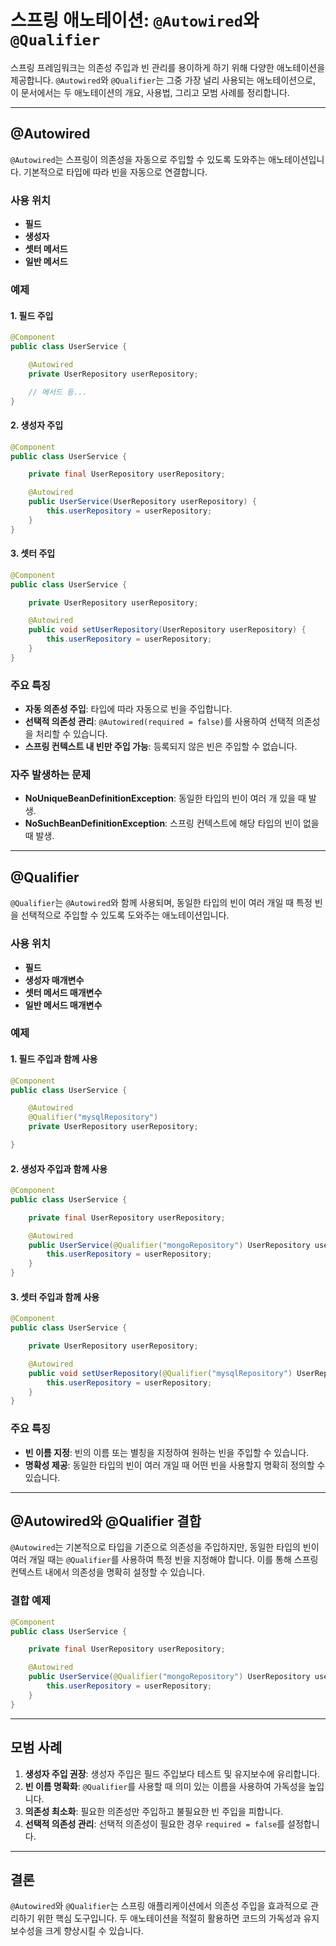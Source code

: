 # 스프링 애노테이션: `@Autowired`와 `@Qualifier`

스프링 프레임워크는 의존성 주입과 빈 관리를 용이하게 하기 위해 다양한 애노테이션을 제공합니다. `@Autowired`와 `@Qualifier`는 그중 가장 널리 사용되는 애노테이션으로, 이 문서에서는 두 애노테이션의 개요, 사용법, 그리고 모범 사례를 정리합니다.

---

## @Autowired

`@Autowired`는 스프링이 의존성을 자동으로 주입할 수 있도록 도와주는 애노테이션입니다. 기본적으로 타입에 따라 빈을 자동으로 연결합니다.

### 사용 위치
- **필드**
- **생성자**
- **셋터 메서드**
- **일반 메서드**

### 예제

#### 1. 필드 주입
```java
@Component
public class UserService {

    @Autowired
    private UserRepository userRepository;

    // 메서드 등...
}
```

#### 2. 생성자 주입
```java
@Component
public class UserService {

    private final UserRepository userRepository;

    @Autowired
    public UserService(UserRepository userRepository) {
        this.userRepository = userRepository;
    }
}
```

#### 3. 셋터 주입
```java
@Component
public class UserService {

    private UserRepository userRepository;

    @Autowired
    public void setUserRepository(UserRepository userRepository) {
        this.userRepository = userRepository;
    }
}
```

### 주요 특징
- **자동 의존성 주입**: 타입에 따라 자동으로 빈을 주입합니다.
- **선택적 의존성 관리**: `@Autowired(required = false)`를 사용하여 선택적 의존성을 처리할 수 있습니다.
- **스프링 컨텍스트 내 빈만 주입 가능**: 등록되지 않은 빈은 주입할 수 없습니다.

### 자주 발생하는 문제
- **NoUniqueBeanDefinitionException**: 동일한 타입의 빈이 여러 개 있을 때 발생.
- **NoSuchBeanDefinitionException**: 스프링 컨텍스트에 해당 타입의 빈이 없을 때 발생.

---

## @Qualifier

`@Qualifier`는 `@Autowired`와 함께 사용되며, 동일한 타입의 빈이 여러 개일 때 특정 빈을 선택적으로 주입할 수 있도록 도와주는 애노테이션입니다.

### 사용 위치
- **필드**
- **생성자 매개변수**
- **셋터 메서드 매개변수**
- **일반 메서드 매개변수**

### 예제

#### 1. 필드 주입과 함께 사용
```java
@Component
public class UserService {

    @Autowired
    @Qualifier("mysqlRepository")
    private UserRepository userRepository;

}
```

#### 2. 생성자 주입과 함께 사용
```java
@Component
public class UserService {

    private final UserRepository userRepository;

    @Autowired
    public UserService(@Qualifier("mongoRepository") UserRepository userRepository) {
        this.userRepository = userRepository;
    }
}
```

#### 3. 셋터 주입과 함께 사용
```java
@Component
public class UserService {

    private UserRepository userRepository;

    @Autowired
    public void setUserRepository(@Qualifier("mysqlRepository") UserRepository userRepository) {
        this.userRepository = userRepository;
    }
}
```

### 주요 특징
- **빈 이름 지정**: 빈의 이름 또는 별칭을 지정하여 원하는 빈을 주입할 수 있습니다.
- **명확성 제공**: 동일한 타입의 빈이 여러 개일 때 어떤 빈을 사용할지 명확히 정의할 수 있습니다.
---

## @Autowired와 @Qualifier 결합
`@Autowired`는 기본적으로 타입을 기준으로 의존성을 주입하지만, 동일한 타입의 빈이 여러 개일 때는 `@Qualifier`를 사용하여 특정 빈을 지정해야 합니다. 이를 통해 스프링 컨텍스트 내에서 의존성을 명확히 설정할 수 있습니다.

### 결합 예제
```java
@Component
public class UserService {

    private final UserRepository userRepository;

    @Autowired
    public UserService(@Qualifier("mongoRepository") UserRepository userRepository) {
        this.userRepository = userRepository;
    }
}
```

---

## 모범 사례
1. **생성자 주입 권장**: 생성자 주입은 필드 주입보다 테스트 및 유지보수에 유리합니다.
2. **빈 이름 명확화**: `@Qualifier`를 사용할 때 의미 있는 이름을 사용하여 가독성을 높입니다.
3. **의존성 최소화**: 필요한 의존성만 주입하고 불필요한 빈 주입을 피합니다.
4. **선택적 의존성 관리**: 선택적 의존성이 필요한 경우 `required = false`를 설정합니다.

---

## 결론
`@Autowired`와 `@Qualifier`는 스프링 애플리케이션에서 의존성 주입을 효과적으로 관리하기 위한 핵심 도구입니다. 두 애노테이션을 적절히 활용하면 코드의 가독성과 유지보수성을 크게 향상시킬 수 있습니다.

